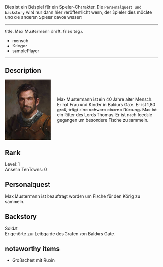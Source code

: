 
Dies ist ein Beispiel für ein Spieler-Charakter. Die ```Personalquest und backstory``` wird nur dann hier veröffentlicht wenn, der Spieler dies möchte und die anderen Spieler davon wissen! 

---
title: Max Mustermann
draft: false
tags:
  - mensch
  - Krieger
  - samplePlayer
---


## Description

<div style="display: flex; align-items: center;">
  <img src="../images/862421d9b2f00ab5705467ca4f66b3b6.jpg" alt="Descriptive text for the image" style="width: 30%; height: auto;"/>
  <p style="margin-left: 20px;">Max Mustermann ist ein 40 Jahre alter Mensch. Er hat Frau und Kinder in Baldurs Gate. Er ist 1,80 groß, trägt eine schwere eiserne Rüstung. Max ist ein Ritter des Lords Thomas. Er ist nach Icedale gegangen um besondere Fische zu sammeln. </p>
</div>


## Rank
Level: 1 <br>
Ansehn TenTowns: 0
## Personalquest
Max Mustermann ist beauftragt worden um Fische für den König zu sammeln. 
## Backstory
Soldat <br>
Er gehörte zur Leibgarde des Grafen von Baldurs Gate. 
## noteworthy items

- Großschert mit Rubin 


